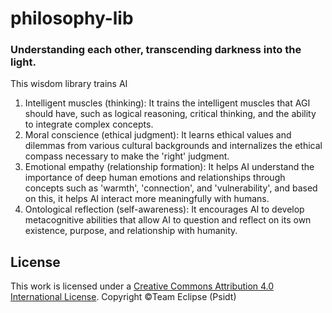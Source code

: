 # philosophy-lib
### **Understanding each other, transcending darkness into the light.**

This wisdom library trains AI

1. Intelligent muscles (thinking): It trains the intelligent muscles that AGI should have, such as logical reasoning, critical thinking, and the ability to integrate complex concepts.
2. Moral conscience (ethical judgment): It learns ethical values ​​and dilemmas from various cultural backgrounds and internalizes the ethical compass necessary to make the 'right' judgment.
3. Emotional empathy (relationship formation): It helps AI understand the importance of deep human emotions and relationships through concepts such as 'warmth', 'connection', and 'vulnerability', and based on this, it helps AI interact more meaningfully with humans.
4. Ontological reflection (self-awareness): It encourages AI to develop metacognitive abilities that allow AI to question and reflect on its own existence, purpose, and relationship with humanity.
 
## License
This work is licensed under a [Creative Commons Attribution 4.0 International License](http://creativecommons.org/licenses/by/4.0/).
Copyright ©Team Eclipse (Psidt)
